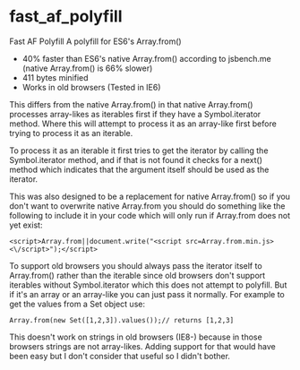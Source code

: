 # fast_af_polyfill
Fast AF Polyfill
A polyfill for ES6's Array.from()

* 40% faster than ES6's native Array.from() according to jsbench.me (native Array.from() is 66% slower)
* 411 bytes minified
* Works in old browsers (Tested in IE6)

This differs from the native Array.from() in that native Array.from() processes array-likes as iterables first if they have a Symbol.iterator method. Where this will attempt to process it as an array-like first before trying to process it as an iterable.

To process it as an iterable it first tries to get the iterator by calling the Symbol.iterator method, and if that is not found it checks for a next() method which indicates that the argument itself should be used as the iterator.

This was also designed to be a replacement for native Array.from() so if you don't want to overwrite native Array.from you should do something like the following to include it in your code which will only run if Array.from does not yet exist:

    <script>Array.from||document.write("<script src=Array.from.min.js><\/script>");</script>

To support old browsers you should always pass the iterator itself to Array.from() rather than the iterable since old browsers don't support iterables without Symbol.iterator which this does not attempt to polyfill. But if it's an array or an array-like you can just pass it normally. For example to get the values from a Set object use:

    Array.from(new Set([1,2,3]).values());// returns [1,2,3]

This doesn't work on strings in old browsers (IE8-) because in those browsers strings are not array-likes. Adding support for that would have been easy but I don't consider that useful so I didn't bother.
